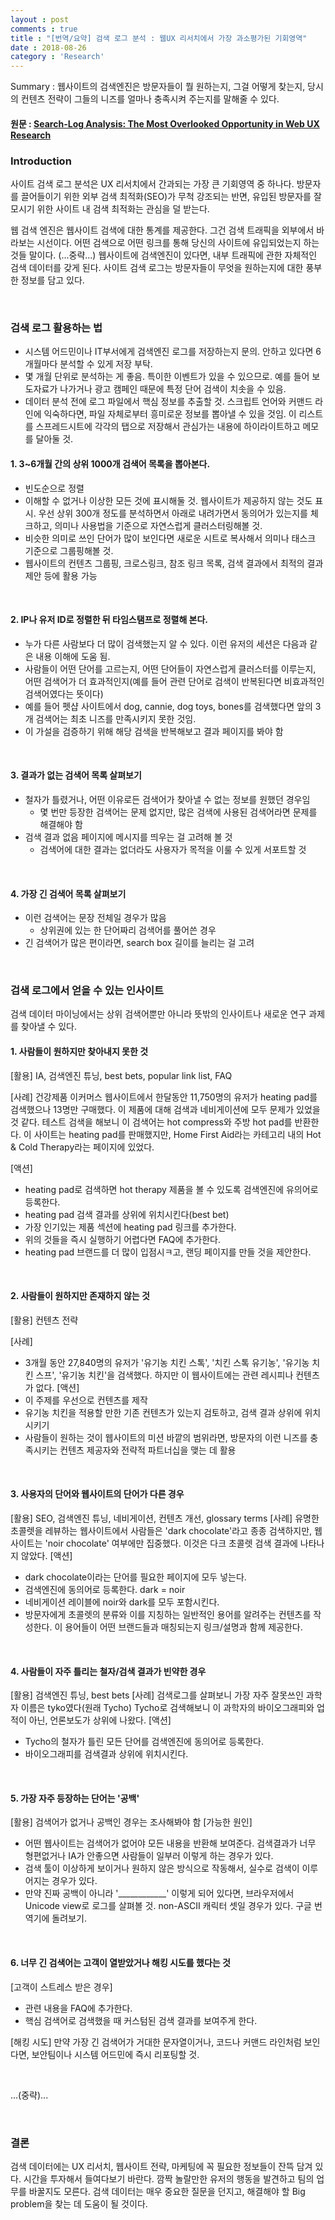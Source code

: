 ```yaml
---
layout : post
comments : true
title : "[번역/요약] 검색 로그 분석 : 웹UX 리서치에서 가장 과소평가된 기회영역"
date : 2018-08-26
category : 'Research'
---
```



Summary : 웹사이트의 검색엔진은 방문자들이 뭘 원하는지, 그걸 어떻게 찾는지, 당시의 컨텐츠 전략이 그들의 니즈를 얼마나 충족시켜 주는지를 말해줄 수 있다.

<h4>원문 : <a href="https://www.nngroup.com/articles/search-log-analysis/Search-Log">
 Search-Log Analysis: The Most Overlooked Opportunity in Web UX Research</a>
</h4>


### Introduction  

사이트 검색 로그 분석은 UX 리서치에서 간과되는 가장 큰 기회영역 중 하나다. 방문자를 끌어들이기 위한 외부 검색 최적화(SEO)가 무척 강조되는 반면, 유입된 방문자를 잘 모시기 위한 사이트 내 검색 최적화는 관심을 덜 받는다.

웹 검색 엔진은 웹사이트 검색에 대한 통계를 제공한다. 그건 검색 트래픽을 외부에서 바라보는 시선이다. 어떤 검색으로 어떤 링크를 통해 당신의 사이트에 유입되었는지 하는 것들 말이다. (...중략...) 웹사이트에 검색엔진이 있다면, 내부 트래픽에 관한 자체적인 검색 데이터를 갖게 된다. 사이트 검색 로그는 방문자들이 무엇을 원하는지에 대한 풍부한 정보를 담고 있다.

<br>

### 검색 로그 활용하는 법
- 시스템 어드민이나 IT부서에게 검색엔진 로그를 저장하는지 문의. 안하고 있다면 6개월마다 분석할 수 있게 저장 부탁.
- 몇 개월 단위로 분석하는 게 좋음. 특이한 이벤트가 있을 수 있으므로. 예를 들어 보도자료가 나가거나 광고 캠페인 때문에 특정 단어 검색이 치솟을 수 있음.
- 데이터 분석 전에 로그 파일에서 핵심 정보를 추출할 것. 스크립트 언어와 커맨드 라인에 익숙하다면, 파일 자체로부터 흥미로운 정보를 뽑아낼 수 있을 것임. 이 리스트를 스프레드시트에 각각의 탭으로 저장해서 관심가는 내용에 하이라이트하고 메모를 달아둘 것.

#### 1. 3~6개월 간의 상위 1000개 검색어 목록을 뽑아본다.
- 빈도순으로 정렬
- 이해할 수 없거나 이상한 모든 것에 표시해둘 것. 웹사이트가 제공하지 않는 것도 표시. 우선 상위 300개 정도를 분석하면서 아래로 내려가면서 동의어가 있는지를 체크하고, 의미나 사용법을 기준으로 자연스럽게 클러스터링해볼 것.
- 비슷한 의미로 쓰인 단어가 많이 보인다면 새로운 시트로 복사해서 의미나 태스크 기준으로 그룹핑해볼 것.
- 웹사이트의 컨텐츠 그룹핑, 크로스링크, 참조 링크 목록, 검색 결과에서 최적의 결과 제안 등에 활용 가능

<br>

#### 2. IP나 유저 ID로 정렬한 뒤 타임스탬프로 정렬해 본다.
- 누가 다른 사람보다 더 많이 검색했는지 알 수 있다. 이런 유저의 세션은 다음과 같은 내용 이해에 도움 됨.
- 사람들이 어떤 단어를  고르는지, 어떤 단어들이 자연스럽게 클러스터를 이루는지, 어떤 검색어가 더 효과적인지(예를 들어 관련 단어로 검색이 반복된다면 비효과적인 검색어였다는 뜻이다)
- 예를 들어 펫샵 사이트에서 dog, cannie, dog toys, bones를 검색했다면 앞의 3개 검색어는 최초 니즈를 만족시키지 못한 것임.
- 이 가설을 검증하기 위해 해당 검색을 반복해보고 결과 페이지를 봐야 함

<br>

#### 3. 결과가 없는 검색어 목록 살펴보기
- 철자가 틀렸거나, 어떤 이유로든 검색어가 찾아낼 수 없는 정보를 원했던 경우임
  - 몇 번만 등장한 검색어는 문제 없지만, 많은 검색에 사용된 검색어라면 문제를 해결해야 함
- 검색 결과 없음 페이지에 메시지를 띄우는 걸 고려해 볼 것
  - 검색어에 대한 결과는 없더라도 사용자가 목적을 이룰 수 있게 서포트할 것

<br>

#### 4. 가장 긴 검색어 목록 살펴보기
- 이런 검색어는 문장 전체일 경우가 많음
  - 상위권에 있는 한 단어짜리 검색어를 풀어쓴 경우
- 긴 검색어가 많은 편이라면, search box 길이를 늘리는 걸 고려

<br>

### 검색 로그에서 얻을 수 있는 인사이트

검색 데이터 마이닝에서는 상위 검색어뿐만 아니라 뜻밖의 인사이트나 새로운 연구 과제를 찾아낼 수 있다.

#### 1. 사람들이 원하지만 찾아내지 못한 것

[활용]
IA, 검색엔진 튜닝, best bets, popular link list, FAQ

[사례]
건강제품 이커머스 웹사이트에서 한달동안 11,750명의 유저가 heating pad를 검색했으나 13명만 구매했다. 이 제품에 대해 검색과 네비게이션에 모두 문제가 있었을 것 같다. 테스트 검색을 해보니 이 검색어는 hot compress와 주방 hot pad를 반환한다. 이 사이트는 heating pad를 판매했지만, Home First Aid라는 카테고리 내의 Hot & Cold Therapy라는 페이지에 있었다.   

[액션]
- heating pad로 검색하면 hot therapy 제품을 볼 수 있도록 검색엔진에 유의어로 등록한다.
- heating pad 검색 결과를 상위에 위치시킨다(best bet)
- 가장 인기있는 제품 섹션에 heating pad 링크를 추가한다.
- 위의 것들을 즉시 실행하기 어렵다면 FAQ에 추가한다.
- heating pad 브랜드를 더 많이 입점시ㅋ고, 랜딩 페이지를 만들 것을 제안한다.

<br>

#### 2. 사람들이 원하지만 존재하지 않는 것
[활용] 컨텐츠 전략

[사례]
- 3개월 동안 27,840명의 유저가 '유기농 치킨 스톡', '치킨 스톡 유기농', '유기농 치킨 스프', '유기농 치킨'을 검색했다. 하지만 이 웹사이트에는 관련 레시피나 컨텐츠가 없다.
[액션]
- 이 주제를 우선으로 컨텐츠를 제작
- 유기농 치킨을 적용할 만한 기존 컨텐츠가 있는지 검토하고, 검색 결과 상위에 위치시키기
- 사람들이 원하는 것이 웹사이트의 미션 바깥의 범위라면, 방문자의 이런 니즈를 충족시키는 컨텐츠 제공자와 전략적 파트너십을 맺는 데 활용

<br>

#### 3. 사용자의 단어와 웹사이트의 단어가 다른 경우
[활용] SEO, 검색엔진 튜닝, 네비게이션, 컨텐츠 개선, glossary terms
[사례] 유명한 초콜렛을 레뷰하는 웹사이트에서 사람들은 'dark chocolate'라고 종종 검색하지만, 웹사이트는 'noir chocolate' 여부에만 집중했다. 이것은 다크 초콜렛 검색 결과에 나타나지 않았다.
[액션]
- dark chocolate이라는 단어를 필요한 페이지에 모두 넣는다.
- 검색엔진에 동의어로 등록한다. dark = noir
- 네비게이션 레이블에 noir와 dark를 모두 포함시킨다.
- 방문자에게 초콜렛의 분류와 이를 지칭하는 일반적인 용어를 알려주는 컨텐츠를 작성한다. 이 용어들이 어떤 브랜드들과 매칭되는지 링크/설명과 함께 제공한다.

<br>

#### 4. 사람들이 자주 틀리는 철자/검색 결과가 빈약한 경우
[활용] 검색엔진 튜닝, best bets
[사례] 검색로그를 살펴보니 가장 자주 잘못쓰인 과학자 이름은 tyko였다(원래 Tycho)
Tycho로 검색해보니 이 과학자의 바이오그래피와 업적이 아닌, 언론보도가 상위에 나왔다.
[액션]
- Tycho의 철자가 틀린 모든 단어를 검색엔진에 동의어로 등록한다.
- 바이오그래피를 검색결과 상위에 위치시킨다.

<br>

#### 5. 가장 자주 등장하는 단어는 '공백'
[활용] 검색어가 없거나 공백인 경우는 조사해봐야 함
[가능한 원인]
- 어떤 웹사이트는 검색어가 없어야 모든 내용을 반환해 보여준다. 검색결과가 너무 형편없거나 IA가 안좋으면 사람들이 일부러 이렇게 하는 경우가 있다.
- 검색 툴이 이상하게 보이거나 원하지 않은 방식으로 작동해서, 실수로 검색이 이루어지는 경우가 있다.
- 만약 진짜 공백이 아니라 '____________' 이렇게 되어 있다면, 브라우저에서 Unicode view로 로그를 살펴볼 것. non-ASCII 캐릭터 셋일 경우가 있다. 구글 번역기에 돌려보기.

<br>

#### 6. 너무 긴 검색어는 고객이 열받았거나 해킹 시도를 했다는 것
[고객이 스트레스 받은 경우]
- 관련 내용을 FAQ에 추가한다.
- 핵심 검색어로 검색했을 때 커스텀된 검색 결과를 보여주게 한다.

[해킹 시도]
만약 가장 긴 검색어가 거대한 문자열이거나, 코드나 커맨드 라인처럼 보인다면, 보안팀이나 시스템 어드민에 즉시 리포팅할 것.

<br>

...(중략)...

<br>

### 결론
검색 데이터에는 UX 리서치, 웹사이트 전략, 마케팅에 꼭 필요한 정보들이 잔뜩 담겨 있다. 시간을 투자해서 들여다보기 바란다. 깜짝 놀랄만한 유저의 행동을 발견하고 팀의 업무를 바꿀지도 모른다. 검색 데이터는 매우 중요한 질문을 던지고, 해결해야 할 Big problem을 찾는 데 도움이 될 것이다.     
